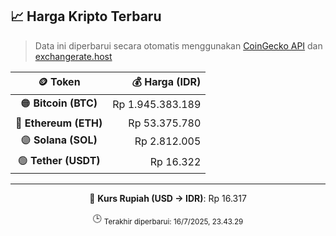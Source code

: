 

<!-- HARGA_KRIPTO -->
## 📈 Harga Kripto Terbaru

> Data ini diperbarui secara otomatis menggunakan [CoinGecko API](https://www.coingecko.com/) dan [exchangerate.host](https://exchangerate.host/)

<div align="center">

| 🪙 Token | 💰 Harga (IDR) |
|:------:|---------------:|
| 🟠 **Bitcoin (BTC)**   | Rp 1.945.383.189 |
| 🔵 **Ethereum (ETH)**  | Rp 53.375.780 |
| 🟣 **Solana (SOL)**    | Rp 2.812.005 |
| 🟢 **Tether (USDT)**   | Rp 16.322 |

---

💱 **Kurs Rupiah (USD → IDR)**: Rp 16.317

🕒 <sub>Terakhir diperbarui: 16/7/2025, 23.43.29</sub>

</div>
<!-- /HARGA_KRIPTO -->